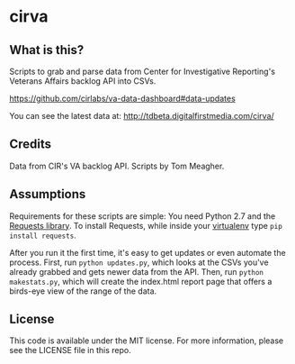 cirva
=====

What is this?
-------------

Scripts to grab and parse data from Center for Investigative Reporting's Veterans Affairs backlog API into CSVs.

https://github.com/cirlabs/va-data-dashboard#data-updates

You can see the latest data at:
http://tdbeta.digitalfirstmedia.com/cirva/

Credits
---------

Data from CIR's VA backlog API. Scripts by Tom Meagher.


Assumptions
-----------

Requirements for these scripts are simple: You need Python 2.7 and the [Requests library](http://docs.python-requests.org/en/latest/). To install Requests, while inside your [virtualenv](http://virtualenvwrapper.readthedocs.org/en/latest/) type `pip install requests`.

After you run it the first time, it's easy to get updates or even automate the process.
First, run `python updates.py`, which looks at the CSVs you've already grabbed and gets newer data from the API.
Then, run `python makestats.py`, which will create the index.html report page that offers a birds-eye view of the range of the data.

License
----------

This code is available under the MIT license. For more information, please see the LICENSE file in this repo.
